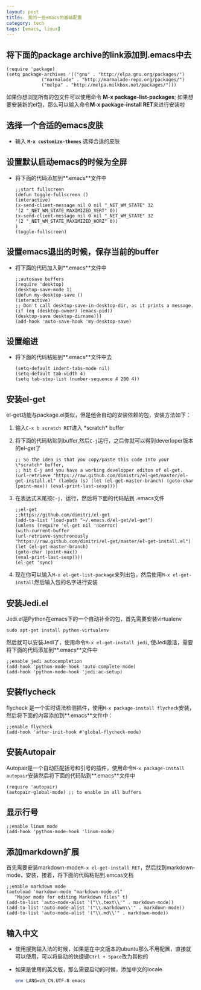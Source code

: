 ```yaml
---
layout: post
title:  我的一些emacs的基础配置
category: tech
tags: [emacs, linux]
---
```


## 将下面的package archive的link添加到.emacs中去
```elisp
(require 'package) 
(setq package-archives '(("gnu" . "http://elpa.gnu.org/packages/")
             ("marmalade" . "http://marmalade-repo.org/packages/") 
             ("melpa" . "http://melpa.milkbox.net/packages/")))
```
  如果你想浏览所有的包文件可以使用命令 **M-x package-list-packages**; 如果想要安装新的el包，那么可以输入命令**M-x package-install RET**来进行安装啦

## 选择一个合适的emacs皮肤
 * 输入 **`M-x customize-themes`** 选择合适的皮肤

## 设置默认启动emacs的时候为全屏
  * 将下面的代码添加到**.emacs**文件中
  
    ```elisp
    ;;start fullscreen
    (defun toggle-fullscreen ()
    (interactive)
    (x-send-client-message nil 0 nil "_NET_WM_STATE" 32
    '(2 "_NET_WM_STATE_MAXIMIZED_VERT" 0))
    (x-send-client-message nil 0 nil "_NET_WM_STATE" 32
    '(2 "_NET_WM_STATE_MAXIMIZED_HORZ" 0))
    )
    (toggle-fullscreen)
    ```

## 设置emacs退出的时候，保存当前的buffer
* 将下面的代码加入到**.emacs**文件中

    ```elisp
    ;;autosave buffers
    (require 'desktop)
    (desktop-save-mode 1)
    (defun my-desktop-save ()
    (interactive)
    ;; Don't call desktop-save-in-desktop-dir, as it prints a message.
    (if (eq (desktop-owner) (emacs-pid))
    (desktop-save desktop-dirname)))
    (add-hook 'auto-save-hook 'my-desktop-save)
    ```
  
## 设置缩进
* 将下面的代码粘贴到**.emacs**文件中去

    ```elisp
    (setq-default indent-tabs-mode nil)
    (setq-default tab-width 4)
    (setq tab-stop-list (number-sequence 4 200 4))
    ```

## 安装el-get
el-get功能与package.el类似，但是他会自动的安装依赖的包，安装方法如下：

1. 输入`C-x b scratch RET`进入 \*scratch* buffer
2. 将下面的代码粘贴到buffer,然后`C-j`运行，之后你就可以得到deverloper版本的el-get了

    ```elisp
    ;; So the idea is that you copy/paste this code into your \*scratch* buffer,
    ;; hit C-j and you have a working developper editon of el-get.
    (url-retrieve "https://raw.github.com/dimistri/el-get/master/el-get-install.el" (lambda (s) (let (el-get-master-branch) (goto-char (point-max)) (eval-print-last-sexp))))
    ```
    
3. 在表达式末尾按`C-j`，运行，然后将下面的代码贴到 .emacs文件

    ```elisp
    ;;el-get
    ;;https://github.com/dimitri/el-get
    (add-to-list 'load-path "~/.emacs.d/el-get/el-get")
    (unless (require 'el-get nil 'noerror)
    (with-current-buffer
    (url-retrieve-synchronously
    "https://raw.github.com/dimitri/el-get/master/el-get-install.el")
    (let (el-get-master-branch)
    (goto-char (point-max))
    (eval-print-last-sexp))))
    (el-get 'sync)
    ```
    
4. 现在你可以输入`M-x el-get-list-package`来列出包，然后使用`M-x el-get-install`然后输入包的名字进行安装

## 安装Jedi.el

Jedi.el是Python在emacs下的一个自动补全的包，首先需要安装virtualenv

```shell
sudo apt-get install python-virtualenv
```

然后就可以安装Jedi了，使用命令`M-x el-get-install jedi`, 使Jedi激活，需要将下面的代码添加到**.emacs**文件中

```elisp
;;enable jedi autocompletion
(add-hook 'python-mode-hook 'auto-complete-mode)
(add-hook 'python-mode-hook 'jedi:ac-setup)
```

## 安装flycheck

flycheck 是一个实时语法检测插件，使用`M-x package-install flycheck`安装，然后将下面的内容添加到**.emacs**文件中：

```elisp
;;enable flycheck
(add-hook 'after-init-hook #'global-flycheck-mode)
```

## 安装Autopair

Autopair是一个自动匹配括号和引号的插件，使用命令`M-x package-install autopair`安装然后将下面的代码贴到**.emacs**文件中

```elisp
(require 'autopair)
(autopair-global-mode) ;; to enable in all buffers
```

## 显示行号

```elisp
;;enable linum mode
(add-hook 'python-mode-hook 'linum-mode)
```
## 添加markdown扩展

首先需要安装markdown-mode`M-x el-get-install RET`，然后找到markdown-mode，安装，接着，将下面的代码粘贴到.emcas文档

```elisp
;;enable markdown mode
(autoload 'markdown-mode "markdown-mode.el"
   "Major mode for editing Markdown files" t)
(add-to-list 'auto-mode-alist '("\\.text\\'" . markdown-mode))
(add-to-list 'auto-mode-alist '("\\.markdown\\'" . markdown-mode))
(add-to-list 'auto-mode-alist '("\\.md\\'" . markdown-mode))
```

## 输入中文

* 使用搜狗输入法的时候，如果是在中文版本的ubuntu那么不用配置，直接就可以使用，可以将启动的快捷键`Ctrl + Space`改为其他的
* 如果是使用的英文版，那么需要启动的时候，添加中文的locale

  ```bash
  env LANG=zh_CN.UTF-8 emacs
  ```
